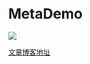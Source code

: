 # MetaDemo

![](https://raw.githubusercontent.com/sunyazhou13/sunyazhou13.github.io-images/master/Learning-AV-Foundation-AVAsset-Senior3.2/metadata.gif)

[文章博客地址](http://www.sunyazhou.com/2017/08/07/Learning-AV-Foundation-AVAsset-Senior/)
